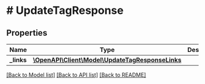 # # UpdateTagResponse

## Properties

Name | Type | Description | Notes
------------ | ------------- | ------------- | -------------
**_links** | [**\OpenAPI\Client\Model\UpdateTagResponseLinks**](UpdateTagResponseLinks.md) |  |

[[Back to Model list]](../../README.md#models) [[Back to API list]](../../README.md#endpoints) [[Back to README]](../../README.md)
